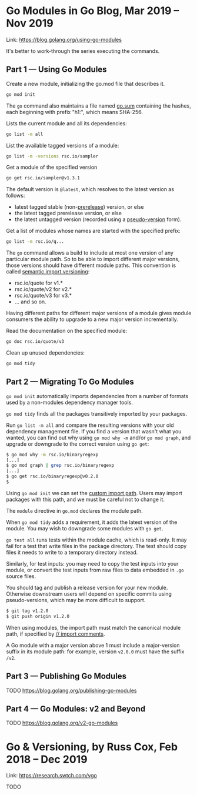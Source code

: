 # Go Modules in Go Blog, Mar 2019 – Nov 2019

Link: https://blog.golang.org/using-go-modules

It's better to work-through the series executing the commands.

## Part 1 — Using Go Modules

Create a new module, initializing the go.mod file that describes it.
```sh
go mod init
```

The `go` command also maintains a file named
[go.sum](https://golang.org/cmd/go/#hdr-Module_authentication_using_go_sum)
containing the hashes, each beginning with prefix "h1:", which means SHA-256.

Lists the current module and all its dependencies:

```sh
go list -m all
```

List the available tagged versions of a module:
```sh
go list -m -versions rsc.io/sampler
```

Get a module of the specified version
```sh
go get rsc.io/sampler@v1.3.1
```

The default version is `@latest`, which resolves to the latest version as follows:

* latest tagged stable (non-[prerelease](https://semver.org/#spec-item-9))
  version, or else
* the latest tagged prerelease version, or else
* the latest untagged version (recorded using a
  [pseudo-version](https://golang.org/cmd/go/#hdr-Pseudo_versions) form).

Get a list of modules whose names are started with the specified prefix:

```sh
go list -m rsc.io/q...
```

The `go` command allows a build to include at most one version of any
particular module path.  So to be able to import different major versions,
those versions should have different module paths.  This convention is called
[semantic import versioning](https://research.swtch.com/vgo-import):

* rsc.io/quote for v1.*
* rsc.io/quote/v2 for v2.*
* rsc.io/quote/v3 for v3.*
* ... and so on.

Having different paths for different major versions of a module gives module
consumers the ability to upgrade to a new major version incrementally.

Read the documentation on the specified module:

```sh
go doc rsc.io/quote/v3
```

Clean up unused dependencies:

```sh
go mod tidy
```

## Part 2 — Migrating To Go Modules

`go mod init` automatically imports dependencies from a number of formats used
by a non-modules dependency manager tools.

`go mod tidy` finds all the packages transitively imported by your packages.

Run `go list -m all` and compare the resulting versions with your old
dependency management file.  If you find a version that wasn't what you wanted,
you can find out why using `go mod why -m` and/or `go mod graph`, and upgrade
or downgrade to the correct version using `go get`:

```sh
$ go mod why -m rsc.io/binaryregexp
[...]
$ go mod graph | grep rsc.io/binaryregexp
[...]
$ go get rsc.io/binaryregexp@v0.2.0
$
```

Using `go mod init` we can set the [custom import
path](https://golang.org/cmd/go/#hdr-Remote_import_paths). Users may import
packages with this path, and we must be careful not to change it.

The `module` directive in `go.mod` declares the module path.

When `go mod tidy` adds a requirement, it adds the latest version of the
module.  You may wish to downgrade some modules with `go get`.

`go test all` runs tests within the module cache, which is read-only.
It may fail for a test that write files in the package directory.  The
test should copy files it needs to write to a temporary directory instead.

Similarly, for test inputs: you may need to copy the test inputs into your
module, or convert the test inputs from raw files to data embedded in `.go`
source files.

You should tag and publish a release version for your new module.  Otherwise
downstream users will depend on specific commits using pseudo-versions, which
may be more difficult to support.

```sh
$ git tag v1.2.0
$ git push origin v1.2.0
```

When using modules, the import path must match the canonical module path, if
specified by [// import
comments](https://golang.org/cmd/go/#hdr-Import_path_checking).

A Go module with a major version above 1 must include a major-version suffix in
its module path: for example, version `v2.0.0` must have the suffix `/v2`.

## Part 3 — Publishing Go Modules

TODO https://blog.golang.org/publishing-go-modules

## Part 4 — Go Modules: v2 and Beyond

TODO https://blog.golang.org/v2-go-modules

# Go & Versioning, by Russ Cox, Feb 2018 – Dec 2019

Link: https://research.swtch.com/vgo

TODO
